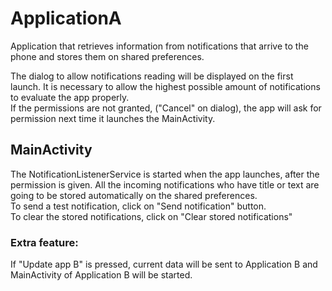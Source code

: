 # ApplicationA
Application that retrieves information from notifications that arrive to the phone and stores them on shared preferences.

The dialog to allow notifications reading will be displayed on the first launch. It is necessary to allow the highest possible amount of notifications to evaluate the app properly.  
If the permissions are not granted, ("Cancel" on dialog), the app will ask for permission next time it launches the MainActivity.

## MainActivity
The NotificationListenerService is started when the app launches, after the permission is given. All the incoming notifications who have title or text are going to be stored automatically on the shared preferences.  
To send a test notification, click on "Send notification" button.  
To clear the stored notifications, click on "Clear stored notifications"

### Extra feature:
If "Update app B" is pressed, current data will be sent to Application B and MainActivity of Application B will be started.


